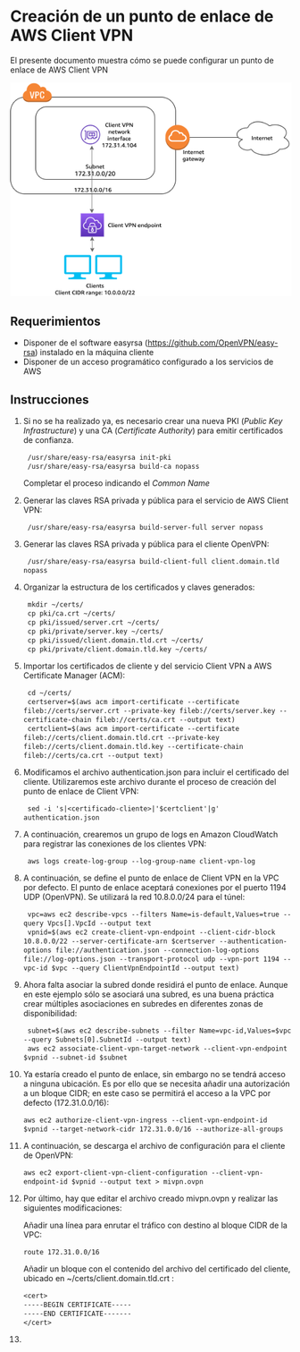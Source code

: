 # Creación de un punto de enlace de AWS Client VPN
El presente documento muestra cómo se puede configurar un punto de enlace de AWS Client VPN

![AWS Client VPN](/images/client-vpn.png)

## Requerimientos
* Disponer de el software easyrsa (https://github.com/OpenVPN/easy-rsa) instalado en la máquina cliente
* Disponer de un acceso programático configurado a los servicios de AWS

## Instrucciones
1. Si no se ha realizado ya, es necesario crear una nueva PKI (<em>Public Key Infrastructure</em>) y una CA (<em>Certificate Authority</em>) para emitir certificados de confianza.
    
        /usr/share/easy-rsa/easyrsa init-pki
        /usr/share/easy-rsa/easyrsa build-ca nopass
        
    Completar el proceso indicando el <em>Common Name</em>
    
2. Generar las claves RSA privada y pública para el servicio de AWS Client VPN:

        /usr/share/easy-rsa/easyrsa build-server-full server nopass
        
3. Generar las claves RSA privada y pública para el cliente OpenVPN:

        /usr/share/easy-rsa/easyrsa build-client-full client.domain.tld nopass 
    
3. Organizar la estructura de los certificados y claves generados:

        mkdir ~/certs/
        cp pki/ca.crt ~/certs/
        cp pki/issued/server.crt ~/certs/
        cp pki/private/server.key ~/certs/
        cp pki/issued/client.domain.tld.crt ~/certs/
        cp pki/private/client.domain.tld.key ~/certs/

        
4. Importar los certificados de cliente y del servicio Client VPN a AWS Certificate Manager (ACM):

        cd ~/certs/
        certserver=$(aws acm import-certificate --certificate fileb://certs/server.crt --private-key fileb://certs/server.key --certificate-chain fileb://certs/ca.crt --output text)
        certclient=$(aws acm import-certificate --certificate fileb://certs/client.domain.tld.crt --private-key fileb://certs/client.domain.tld.key --certificate-chain fileb://certs/ca.crt --output text)

5. Modificamos el archivo authentication.json para incluir el certificado del cliente. Utilizaremos este archivo durante el proceso de creación del punto de enlace de Client VPN:

        sed -i 's|<certificado-cliente>|'$certclient'|g' authentication.json

6. A continuación, crearemos un grupo de logs en Amazon CloudWatch para registrar las conexiones de los clientes VPN:

        aws logs create-log-group --log-group-name client-vpn-log

7. A continuación, se define el punto de enlace de Client VPN en la VPC por defecto. El punto de enlace aceptará conexiones por el puerto 1194 UDP (OpenVPN). Se utilizará la red 10.8.0.0/24 para el túnel:

        vpc=aws ec2 describe-vpcs --filters Name=is-default,Values=true --query Vpcs[].VpcId --output text
        vpnid=$(aws ec2 create-client-vpn-endpoint --client-cidr-block 10.8.0.0/22 --server-certificate-arn $certserver --authentication-options file://authentication.json --connection-log-options file://log-options.json --transport-protocol udp --vpn-port 1194 --vpc-id $vpc --query ClientVpnEndpointId --output text)

8. Ahora falta asociar la subred donde residirá el punto de enlace. Aunque en este ejemplo sólo se asociará una subred, es una buena práctica crear múltiples asociaciones en subredes en diferentes zonas de disponibilidad:
        
        subnet=$(aws ec2 describe-subnets --filter Name=vpc-id,Values=$vpc --query Subnets[0].SubnetId --output text)
        aws ec2 associate-client-vpn-target-network --client-vpn-endpoint $vpnid --subnet-id $subnet
        
10. Ya estaría creado el punto de enlace, sin embargo no se tendrá acceso a ninguna ubicación. Es por ello que se necesita añadir una autorización a un bloque CIDR; en este caso se permitirá el acceso a la VPC por defecto (172.31.0.0/16):

        aws ec2 authorize-client-vpn-ingress --client-vpn-endpoint-id $vpnid --target-network-cidr 172.31.0.0/16 --authorize-all-groups 

11. A continuación, se descarga el archivo de configuración para el cliente de OpenVPN:

        aws ec2 export-client-vpn-client-configuration --client-vpn-endpoint-id $vpnid --output text > mivpn.ovpn

13. Por último, hay que editar el archivo creado mivpn.ovpn y realizar las siguientes modificaciones:

    Añadir una línea para enrutar el tráfico con destino al bloque CIDR de la VPC:
    
        route 172.31.0.0/16
        
    Añadir un bloque con el contenido del archivo del certificado del cliente, ubicado en ~/certs/client.domain.tld.crt :
        
        <cert>
        -----BEGIN CERTIFICATE-----
        -----END CERTIFICATE-------
        </cert>
 

        
7. 

